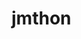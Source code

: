 # jmthon

<p align="left"><a href="https://heroku.com/deploy?template=https://github.co/emadss/&logo=heroku" width="320" height="58.45"/></a></p>

